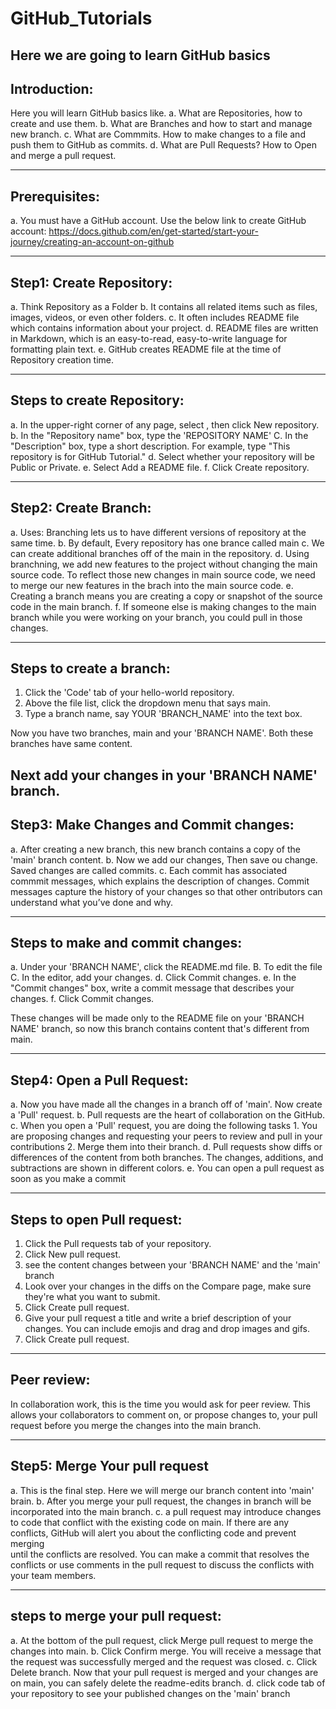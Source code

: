 # GitHub_Tutorials
Here we are going to learn GitHub basics
-------------
Introduction:
-------------
Here you will learn GitHub basics like. 
  a. What are Repositories, how to create and use them.
  b. What are Branches and how to start and manage new branch. 
  c. What are Commmits. How to make changes to a file and push them to GitHub as commits.
  d. What are Pull Requests? How to Open and merge a pull request.

-------------
Prerequisites:
--------------
a. You must have a GitHub account. Use the below link to create GitHub account:
https://docs.github.com/en/get-started/start-your-journey/creating-an-account-on-github

--------------------------
Step1: Create Repository:
--------------------------
a. Think Repository as a Folder
b. It contains all related items such as files, images, videos, or even other folders.
c. It often includes README file which contains information about your project.
d. README files are written in Markdown, which is an easy-to-read, easy-to-write language for formatting plain text.
e. GitHub creates README file at the time of Repository creation time. 

----------------------------
Steps to create Repository:
----------------------------
a. In the upper-right corner of any page, select , then click New repository.
b. In the "Repository name" box, type the 'REPOSITORY NAME' 
C. In the "Description" box, type a short description. For example, type "This repository is for GitHub Tutorial."
d. Select whether your repository will be Public or Private.
e. Select Add a README file.
f. Click Create repository.

----------------------
Step2: Create Branch:
----------------------

a. Uses: Branching lets us to have different versions of repository at the same time.
b. By default, Every repository has one brance called main 
c. We can create additional branches off of the main in the repository.
d. Using branchning, we add new features to the project without changing the main source code. To reflect those new 
   changes in main source code, we need to merge our new features in the brach into the main source code.
e. Creating a branch means you are creating a copy or snapshot of the source code in the main branch.
f. If someone else is making changes to the main branch while you were working on your branch, you could pull in those changes.

--------------------------
Steps to create a branch:
--------------------------
1. Click the 'Code' tab of your hello-world repository.
2. Above the file list, click the dropdown menu that says main.
3. Type a branch name, say YOUR 'BRANCH_NAME' into the text box.

Now you have two branches, main and your 'BRANCH NAME'. Both these branches have same content.

Next add your changes in your 'BRANCH NAME' branch.
----------------------------------------
Step3: Make Changes and Commit changes:
----------------------------------------
a. After creating a new branch, this new branch contains a copy of the 'main' branch content. 
b. Now we add our changes, Then save ou change. Saved changes are called commits.
c. Each commit has associated commmit messages, which explains the description of changes. Commit messages capture the history of 
   your changes so that other ontributors can understand what you’ve done and why.

-----------------------------------
Steps to make and commit changes:
-----------------------------------
a. Under your 'BRANCH NAME', click the README.md file.
B. To edit the file
C. In the editor, add your changes.
d. Click Commit changes.
e. In the "Commit changes" box, write a commit message that describes your changes.
f. Click Commit changes.

These changes will be made only to the README file on your 'BRANCH NAME' branch, so now this branch contains content that's different from main.

-------------------------------
Step4: Open a Pull Request:
-------------------------------
a. Now you have made all the changes in a branch off of 'main'. Now create a 'Pull' request.
b. Pull requests are the heart of collaboration on the GitHub.
c. When you open a 'Pull' request, you are doing the following tasks
    1. You are proposing changes and requesting your peers to review and pull in your contributions 
    2. Merge them into their branch.
d. Pull requests show diffs or differences of the content from both branches. The changes, additions, and subtractions are shown in different colors.
e. You can open a pull request as soon as you make a commit 

-----------------------------
Steps to open Pull request:
-----------------------------
1. Click the Pull requests tab of your repository.
2. Click New pull request.
3. see the content changes between your 'BRANCH NAME' and the 'main' branch
4. Look over your changes in the diffs on the Compare page, make sure they're what you want to submit.
5. Click Create pull request.
6. Give your pull request a title and write a brief description of your changes. You can include emojis and drag and drop images and gifs.
7. Click Create pull request.

--------------
Peer review:
--------------
In collaboration work, this is the time you would ask for peer review. This allows your collaborators to comment on, or propose changes to, 
your pull request before you merge the changes into the main branch.

--------------------------------
Step5: Merge Your pull request
--------------------------------

a. This is the final step. Here we will merge our branch content into 'main' brain.
b. After you merge your pull request, the changes in branch will be incorporated into the main branch.
c. a pull request may introduce changes to code that conflict with the existing code on main. If there are any conflicts, GitHub will alert you about the conflicting code and prevent merging   
     until the conflicts are resolved. You can make a commit that resolves the conflicts or use comments in the pull request to discuss the conflicts with your team members.

----------------------------------
steps to merge your pull request:
----------------------------------
a. At the bottom of the pull request, click Merge pull request to merge the changes into main.
b. Click Confirm merge. You will receive a message that the request was successfully merged and the request was closed.
c. Click Delete branch. Now that your pull request is merged and your changes are on main, you can safely delete the readme-edits branch.
d. click code tab of your repository to see your published changes on the 'main' branch
